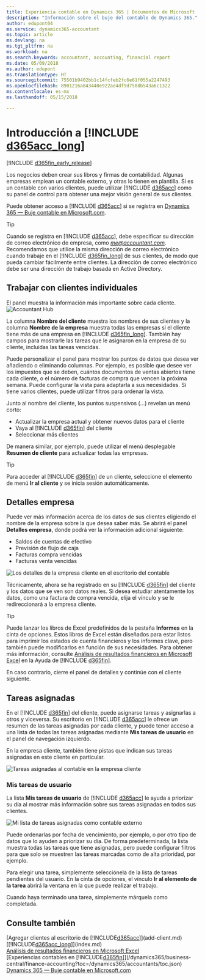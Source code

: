 ```yaml
---
title: Experiencia contable en Dynamics 365 | Documentos de Microsoft
description: "Información sobre el buje del contable de Dynamics 365."
author: edupont04
ms.service: dynamics365-accountant
ms.topic: article
ms.devlang: na
ms.tgt_pltfrm: na
ms.workload: na
ms.search.keywords: accountant, accounting, financial report
ms.date: 05/09/2018
ms.author: edupont
ms.translationtype: HT
ms.sourcegitcommit: 75501b9402bb1c14fcfeb2fc6e61f055a2247493
ms.openlocfilehash: 8901216a843440e922ae4df9d7508b543a6c1322
ms.contentlocale: es-mx
ms.lasthandoff: 05/15/2018

---
```

# <a name="get-started-with-include-d365acclongincludesd365acclongmdmd"></a>Introducción a [!INCLUDE [d365acc_long](includes/d365acc_long_md.md)]
[!INCLUDE [d365fin_early_release](includes/d365fin_early_release.md.md)]

Los negocios deben crear sus libros y firmas de contabilidad. Algunas empresas emplean un contable externo, y otras lo tienen en plantilla. Si es un contable con varios clientes, puede utilizar [!INCLUDE [d365acc](includes/d365acc_md.md)] como su panel de control para obtener una mejor visión general de sus clientes.  

Puede obtener acceso a [!INCLUDE [d365acc](includes/d365acc_md.md)] si se registra en [Dynamics 365 — Buje contable en Microsoft.com](https://www.microsoft.com/en-us/dynamics365/financial-insights-for-accountants).  

> [!TIP]
>  Cuando se registra en [!INCLUDE [d365acc](includes/d365acc_md.md)], debe especificar su dirección de correo electrónico de empresa, como <em>me@accountant.com</em>. Recomendamos que utilice la misma dirección de correo electrónico cuando trabaje en el [!INCLUDE [d365fin_long](includes/d365fin_long_md.md)] de sus clientes, de modo que pueda cambiar fácilmente entre clientes. La dirección de correo electrónico debe ser una dirección de trabajo basada en Active Directory.

## <a name="working-with-individual-clients"></a>Trabajar con clientes individuales
El panel muestra la información más importante sobre cada cliente.  
![Accountant Hub](./media/accountant-get-started/accountant-dashboard-tasks.png)

La columna **Nombre del cliente** muestra los nombres de sus clientes y la columna **Nombre de la empresa** muestra todas las empresas si el cliente tiene más de una empresa en [!INCLUDE [d365fin_long](includes/d365fin_long_md.md)]. También hay campos para mostrarle las tareas que le asignaron en la empresa de su cliente, incluidas las tareas vencidas.  

Puede personalizar el panel para mostrar los puntos de datos que desea ver añadiendo o eliminando columnas. Por ejemplo, es posible que desee ver los impuestos que se deben, cuántos documentos de ventas abiertos tiene cada cliente, o el número de facturas de compra que vencen la próxima semana. Puede configurar la vista para adaptarla a sus necesidades. Si tiene varios clientes, puede utilizar filtros para ordenar la vista.  

Junto al nombre del cliente, los puntos suspensivos (...) revelan un menú corto:

- Actualizar la empresa actual y obtener nuevos datos para el cliente  
- Vaya al [!INCLUDE [d365fin](includes/d365fin_md.md)] del cliente  
- Seleccionar más clientes  

De manera similar, por ejemplo, puede utilizar el menú desplegable **Resumen de cliente** para actualizar todas las empresas.  

> [!TIP]
>  Para acceder al [!INCLUDE [d365fin](includes/d365fin_md.md)] de un cliente, seleccione el elemento de menú **Ir al cliente** y se inicia sesión automáticamente.

## <a name="company-details"></a>Detalles empresa
Puede ver más información acerca de los datos de sus clientes eligiendo el nombre de la empresa sobre la que desea saber más. Se abrirá el panel **Detalles empresa**, donde podrá ver la información adicional siguiente:  

* Saldos de cuentas de efectivo  
* Previsión de flujo de caja  
* Facturas compra vencidas  
* Facturas venta vencidas  

![Los detalles de la empresa cliente en el escritorio del contable](./media/accountant-get-started/accountant-company-details.png)

Técnicamente, ahora se ha registrado en su [!INCLUDE [d365fin](includes/d365fin_md.md)] del cliente y los datos que se ven son datos reales. Si desea estudiar atentamente los datos, como una factura de compra vencida, elija el vínculo y se le redireccionará a la empresa cliente.  

> [!TIP]
>  Puede lanzar los libros de Excel predefinidos de la pestaña **Informes** en la cinta de opciones. Estos libros de Excel están diseñados para estar listos para imprimir los estados de cuenta financieros y los informes clave, pero también puede modificarlos en función de sus necesidades. Para obtener más información, consulte [Análisis de resultados financieros en Microsoft Excel](/dynamics365/business-central/finance-analyze-excel?toc=/dynamics365/accountants/toc.json) en la Ayuda de [!INCLUDE [d365fin](includes/d365fin_md.md)].  

En caso contrario, cierre el panel de detalles y continúe con el cliente siguiente.  

## <a name="assigned-tasks"></a>Tareas asignadas
En el [!INCLUDE [d365fin](includes/d365fin_md.md)] del cliente, puede asignarse tareas y asignarlas a otros y viceversa. Su escritorio en [!INCLUDE [d365acc](includes/d365acc_md.md)] le ofrece un resumen de las tareas asignadas por cada cliente, y puede tener acceso a una lista de todas las tareas asignadas mediante **Mis tareas de usuario** en el panel de navegación izquierdo.  

En la empresa cliente, también tiene pistas que indican sus tareas asignadas en este cliente en particular.

![Tareas asignadas al contable en la empresa cliente](./media/accountant-get-started/accountant-company-details-tasks.png)

### <a name="my-user-tasks"></a>Mis tareas de usuario
La lista **Mis tareas de usuario** de [!INCLUDE [d365acc](includes/d365acc_md.md)] le ayuda a priorizar su día al mostrar más información sobre sus tareas asignadas en todos sus clientes.  

![Mi lista de tareas asignadas como contable externo](./media/accountant-get-started/accountant-tasklist.png)

Puede ordenarlas por fecha de vencimiento, por ejemplo, o por otro tipo de datos que lo ayuden a priorizar su día. De forma predeterminada, la lista muestra todas las tareas que tiene asignadas, pero puede configurar filtros para que solo se muestren las tareas marcadas como de alta prioridad, por ejemplo.

Para elegir una tarea, simplemente selecciónela de la lista de tareas pendientes del usuario. En la cinta de opciones, el vínculo **Ir al elemento de la tarea** abrirá la ventana en la que puede realizar el trabajo.  

Cuando haya terminado una tarea, simplemente márquela como completada.  

## <a name="see-also"></a>Consulte también
[Agregar clientes al escritorio de [!INCLUDE[d365acc](includes/d365acc_md.md)]](add-client.md)  
[[!INCLUDE[d365acc_long](includes/d365acc_long_md.md)]](index.md)  
[Análisis de resultados financieros en Microsoft Excel](/dynamics365/business-central/finance-analyze-excel?toc=/dynamics365/accountants/toc.json)   
[Experiencias contables en [!INCLUDE[d365fin](includes/d365fin_md.md)]](/dynamics365/business-central/finance-accounting?toc=/dynamics365/accountants/toc.json)  
[Dynamics 365 — Buje contable en Microsoft.com](https://www.microsoft.com/en-us/dynamics365/financial-insights-for-accountants)  

